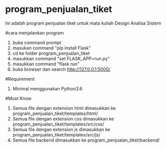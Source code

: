 # program_penjualan_tiket
Ini adalah program penjualan tiket untuk mata kuliah Design Analisa Sistem

#cara menjalankan program
1. buka command prompt
2. masukan command "pip install Flask"
3. cd ke folder program_penjualan_tiket
4. masukkan command "set FLASK_APP=run.py"
5. masukkan command "flask run"
6. buka browser dan search http://127.0.0.1:5000/

#Requirement
1. Minimal menggunakan Python3.6


#Must Know
1. Semua file dengan extension html dimasukkan ke program_penjualan_tiket/templates/html/
2. Semua file dengan extension css dimasukkan ke program_penjualan_tiket/templates/src/css/
3. Semua file dengan extension js dimasukkan ke program_penjualan_tiket/templates/src/js/
4. Semua file backend dimasukkan ke program_penjualan_tiket/backend/
